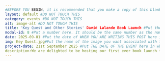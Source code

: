```yaml
---
#BEFORE YOU BEGIN, it is recommended that you make a copy of this blank file so that it is easier for you to make another post next time.
layout: default #DO NOT TOUCH THIS
category: events #DO NOT TOUCH THIS
alt: image-alt #DO NOT TOUCH THIS
title: 'Key Quest and Other Stories' David Lalande Book Launch #Put the Title Here. It will show above the picture when you click on the post
modal-id: 8 #Put a number here. It should be the same number as the name of this file. e.g, if the file is named ####-##-##-10, you should put a 10 here.
date: 2025-09-01 #Put the date of WHEN YOU ARE WRITING THIS POST here in the format YYYY-MM-DD
img: Key Quest.jpg#Put the name of the image you want associated with the post here. It must be the same and must include the file name extension. E.g, Demo.jpg, Example.png
project-date: 21st September 2025 #Put THE DATE OF THE EVENT here in whatever format you would like e.g, DD-MM-YYYY, YYYY-MM-DD, DD Month YYYY etc
description:We are delighted to be hosting our first ever book launch for David Lalande’s self publication ‘Key Quest and Other Stories’. The Book- Dive into a world where magic meets humour in this enchanting collection of 9 short stories, perfect for readers aged 8 to 108. From dragons and gnomes to talking horses and mischievous ghosts. Each tale is a delightful mix of whimsy, satire and wonder. Get ready to laugh, dream and embark on unforgettable adventures! A bit about the author- At school David hated writing. This was due to his dyslexia and dyspraxia though he loved stories in every form. The teachers would say his head was full of sky and it was up in the clouds. Whenever he showed an interest in storey telling he was knocked down. Now formally diagnosed with autism, he has at last found the courage to get the stories out of his head and on to paper- and this book. Inspirational is the word! At Coaltrain’s love to see people exercising their creativity, especially when they go against the odds to do so. We appreciate that sometimes there may be personal hurdles in our way and we will try to help if we can. Life is a journey and the people you meet along the way can make a huge difference to your confidence and motivation and we aim to carry on that positivity where we can. Free entry, All welcome. We hope to see you there. #Put your description here. When writing the description. Do not press enter to do to a new line. Just type it out all on one line.
---
```


<!--   
How to name this file so that it will work and show up on the website.

To rename the file, you will have to close this down, right click and press rename. Alternatively, you may be able to go to File in the top left corner and press "save as" which will allow you to save the file with the correct name.

The overall format of the file will be in the format "YYYY-MM-DD-#". Below, I will take you through a step by step process on how to name this file correctly.

1)The name of the file needs to include todays date in the format "YYYY-MM-DD-" with the dashes. You may notice there is an extra dash after the "DD". This is not a typo and is needed.

2)After the final dash, you will need to put a number however it needs to be a specific number. This is the hardest part to do but not very hard to do. Look at the previous posts you have made on the website and find the largest last number. For example, if I have 3 posts on the website named 2025-06-01-9, 2025-06-02-10, 2025-06-03-11, the largest last number will be 11. As the largest last number is 11, you would need to put the last number for this file as 12 (one above).

3)Double check the "modal-id" in this file. It should be the same number as the number you just put at the end of this file.

4)Finally, upload this file (and any relevant pictures) to the website. This file goes in the folder events/_posts. Any pictures go in the folder img/portfolio.


-->